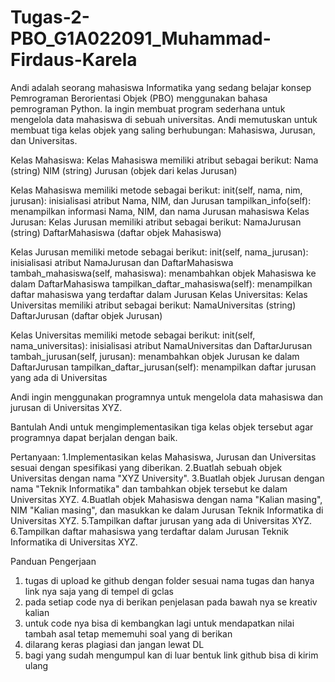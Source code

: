 # Tugas-2-PBO_G1A022091_Muhammad-Firdaus-Karela

Andi adalah seorang mahasiswa Informatika yang sedang belajar konsep Pemrograman Berorientasi Objek (PBO) menggunakan bahasa pemrograman Python. Ia ingin membuat program sederhana untuk mengelola data mahasiswa di sebuah universitas. Andi memutuskan untuk membuat tiga kelas objek yang saling berhubungan: Mahasiswa, Jurusan, dan Universitas.

Kelas Mahasiswa:
Kelas Mahasiswa memiliki atribut sebagai berikut:
Nama (string)
NIM (string)
Jurusan (objek dari kelas Jurusan)

Kelas Mahasiswa memiliki metode sebagai berikut:
init(self, nama, nim, jurusan): inisialisasi atribut Nama, NIM, dan Jurusan
tampilkan_info(self): menampilkan informasi Nama, NIM, dan nama Jurusan mahasiswa
Kelas Jurusan:
Kelas Jurusan memiliki atribut sebagai berikut:
NamaJurusan (string)
DaftarMahasiswa (daftar objek Mahasiswa)

Kelas Jurusan memiliki metode sebagai berikut:
init(self, nama_jurusan): inisialisasi atribut NamaJurusan dan DaftarMahasiswa
tambah_mahasiswa(self, mahasiswa): menambahkan objek Mahasiswa ke dalam DaftarMahasiswa
tampilkan_daftar_mahasiswa(self): menampilkan daftar mahasiswa yang terdaftar dalam Jurusan
Kelas Universitas:
Kelas Universitas memiliki atribut sebagai berikut:
NamaUniversitas (string)
DaftarJurusan (daftar objek Jurusan)

Kelas Universitas memiliki metode sebagai berikut:
init(self, nama_universitas): inisialisasi atribut NamaUniversitas dan DaftarJurusan
tambah_jurusan(self, jurusan): menambahkan objek Jurusan ke dalam DaftarJurusan
tampilkan_daftar_jurusan(self): menampilkan daftar jurusan yang ada di Universitas

Andi ingin menggunakan programnya untuk mengelola data mahasiswa dan jurusan di Universitas XYZ.

Bantulah Andi untuk mengimplementasikan tiga kelas objek tersebut agar programnya dapat berjalan dengan baik.

Pertanyaan:
1.Implementasikan kelas Mahasiswa, Jurusan dan Universitas sesuai dengan spesifikasi yang diberikan.
2.Buatlah sebuah objek Universitas dengan nama "XYZ University".
3.Buatlah objek Jurusan dengan nama "Teknik Informatika" dan tambahkan objek tersebut ke dalam Universitas XYZ.
4.Buatlah objek Mahasiswa dengan nama "Kalian masing", NIM "Kalian masing", dan masukkan ke dalam Jurusan Teknik Informatika di Universitas XYZ.
5.Tampilkan daftar jurusan yang ada di Universitas XYZ.
6.Tampilkan daftar mahasiswa yang terdaftar dalam Jurusan Teknik Informatika di Universitas XYZ.

Panduan Pengerjaan
1. tugas di upload ke github dengan folder sesuai nama tugas dan hanya link nya saja yang di tempel di gclas
2. pada setiap code nya di berikan penjelasan pada bawah nya se kreativ kalian
3. untuk code nya bisa di kembangkan lagi untuk mendapatkan nilai tambah asal tetap mememuhi soal yang di berikan
4. dilarang keras plagiasi dan jangan lewat DL
5. bagi yang sudah mengumpul kan di luar bentuk link github bisa di kirim ulang
